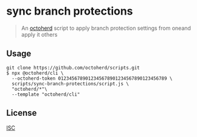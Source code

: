 # sync branch protections

> An [octoherd](https://github.com/octoherd) script to apply branch protection settings from oneand apply it others

## Usage

```
git clone https://github.com/octoherd/scripts.git
$ npx @octoherd/cli \
  --octoherd-token 0123456789012345678901234567890123456789 \
  scripts/sync-branch-protections/script.js \
  "octoherd/*"\
  --template "octoherd/cli"
```

## License

[ISC](../../LICENSE.md)
